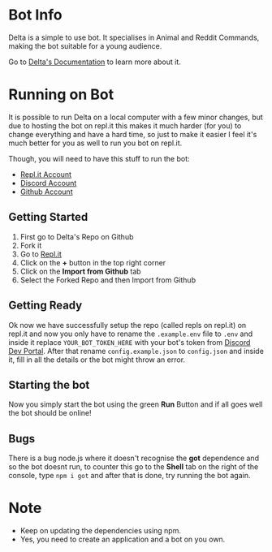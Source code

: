 # Bot Info

Delta is a simple to use bot. It specialises in Animal and Reddit Commands, making the bot suitable for a young audience.

Go to [Delta's Documentation](https://unieo.gitbook.io/delta-docs/) to learn more about it.

# Running on Bot

It is possible to run Delta on a local computer with a few minor changes, but due to hosting the bot on repl.it this makes it much harder (for you) to change everything and have a hard time, so just to make it easier I feel it's much better for you as well to run you bot on repl.it.

Though, you will need to have this stuff to run the bot:

-   [Repl.it Account](https://repl.it/signup)
-   [Discord Account](https://discord.com/register)
-   [Github Account](https://github.com/join)

## Getting Started

1. First go to Delta's Repo on Github
2. Fork it
3. Go to [Repl.it](https://repl.it/)
4. Click on the **+** button in the top right corner
5. Click on the **Import from Github** tab
6. Select the Forked Repo and then Import from Github

## Getting Ready

Ok now we have successfully setup the repo (called repls on repl.it) on repl.it and now you only have to rename the `.example.env` file to `.env` and inside it replace `YOUR_BOT_TOKEN_HERE` with your bot's token from [Discord Dev Portal](https://discord.com/developers/applications). After that rename `config.example.json` to `config.json` and inside it, fill in all the details or the bot might throw an error.

## Starting the bot

Now you simply start the bot using the green **Run** Button and if all goes well the bot should be online!

## Bugs

There is a bug node.js where it doesn't recognise the **got** dependence and so the bot doesnt run, to counter this go to the **Shell** tab on the right of the console, type `npm i got` and after that is done, try running the bot again.

# Note

-   Keep on updating the dependencies using npm.
-   Yes, you need to create an application and a bot on you own.
